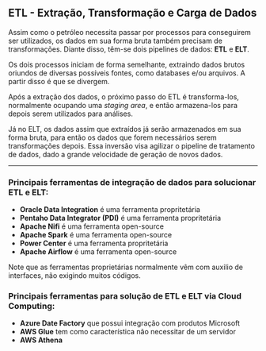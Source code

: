 ## ETL - Extração, Transformação e Carga de Dados

Assim como o petróleo necessita passar por processos para conseguirem ser utilizados, os dados em sua forma bruta também precisam de transformações. Diante disso, têm-se dois pipelines de dados: __ETL__ e __ELT__.

Os dois processos iniciam de forma semelhante, extraindo dados brutos oriundos de diversas possíveis fontes, como databases e/ou arquivos. A partir disso é que se divergem.

Após a extração dos dados, o próximo passo do ETL é transforma-los, normalmente ocupando uma _staging area_, e então armazena-los para depois serem utilizados para análises.

Já no ELT, os dados assim que extraídos já serão armazenados em sua forma bruta, para então os dados que forem necessários serem transformações depois. Essa inversão visa agilizar o pipeline de tratamento de dados, dado a grande velocidade de geração de novos dados.

-----
### Principais ferramentas de integração de dados para solucionar ETL e ELT:
* __Oracle Data Integration__ é uma ferramenta propritetária
* __Pentaho Data Integrator (PDI)__ é uma ferramenta propritetária
* __Apache Nifi__ é uma ferramenta open-source
* __Apache Spark__ é uma ferramenta open-source
* __Power Center__ é uma ferramenta propritetária
* __Apache Airflow__ é uma ferramenta open-source

Note que as ferramentas proprietárias normalmente vêm com auxilio de interfaces, não exigindo muitos códigos.

### Principais ferramentas para solução de ETL e ELT via Cloud Computing:
* __Azure Date Factory__ que possui integração com produtos Microsoft
* __AWS Glue__ tem como característica não necessitar de um servidor
* __AWS Athena__